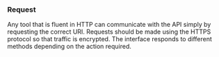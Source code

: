 ### Request

Any tool that is fluent in HTTP can communicate with the API simply by requesting the correct URI. Requests should be made using the HTTPS protocol so that traffic is encrypted. The interface responds to different methods depending on the action required.